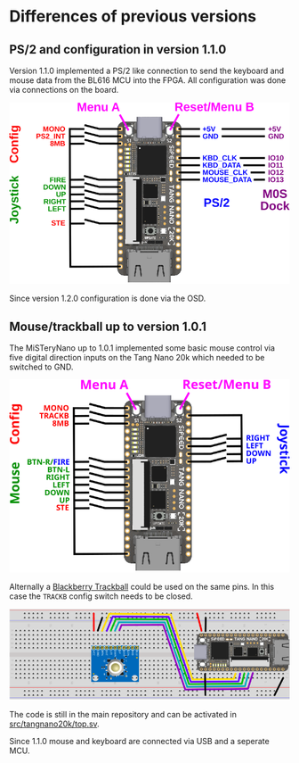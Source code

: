 # Differences of previous versions

## PS/2 and configuration in version 1.1.0

Version 1.1.0 implemented a PS/2 like connection to send the keyboard
and mouse data from the BL616 MCU into the FPGA.  All configuration
was done via connections on the board.

![MiSTeryNano wiring](images/wiring_ps2.png)

Since version 1.2.0 configuration is done via the OSD.

## Mouse/trackball up to version 1.0.1

The MiSTeryNano up to 1.0.1 implemented some basic mouse control via
five digital direction inputs on the Tang Nano 20k which needed to be
switched to GND.

![MiSTeryNano wiring](images/wiring.png)

Alternally a [Blackberry
Trackball](https://www.sparkfun.com/products/retired/13169) could be
used on the same pins. In this case the ```TRACKB``` config switch
needs to be closed.

![MiSTeryNano trackball](images/trackball.png)

The code is still in the main repository and can be activated in
[src/tangnano20k/top.sv](https://github.com/harbaum/MiSTeryNano/blob/main/src/tangnano20k/top.sv).

Since 1.1.0 mouse and keyboard are connected via USB and a seperate
MCU.